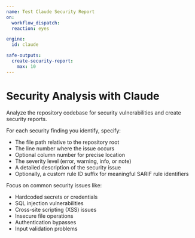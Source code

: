 ```yaml
---
name: Test Claude Security Report
on:
  workflow_dispatch:
  reaction: eyes

engine: 
  id: claude

safe-outputs:
  create-security-report:
    max: 10
---
```


# Security Analysis with Claude

Analyze the repository codebase for security vulnerabilities and create security reports.

For each security finding you identify, specify:
- The file path relative to the repository root
- The line number where the issue occurs
- Optional column number for precise location
- The severity level (error, warning, info, or note)
- A detailed description of the security issue
- Optionally, a custom rule ID suffix for meaningful SARIF rule identifiers

Focus on common security issues like:
- Hardcoded secrets or credentials
- SQL injection vulnerabilities
- Cross-site scripting (XSS) issues
- Insecure file operations
- Authentication bypasses
- Input validation problems
